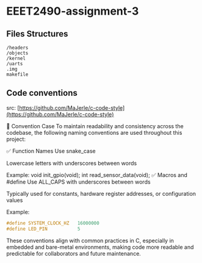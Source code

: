 # EEET2490-assignment-3

## Files Structures

```
/headers
/objects
/kernel
/uarts
.img
makefile
```

## Code conventions

src: [https://github.com/MaJerle/c-code-style](https://github.com/MaJerle/c-code-style)

🧠 Convention Case
To maintain readability and consistency across the codebase, the following naming conventions are used throughout this project:

✅ Function Names
Use snake_case

Lowercase letters with underscores between words

Example:
void init_gpio(void);
int read_sensor_data(void);
✅ Macros and #define
Use ALL_CAPS with underscores between words

Typically used for constants, hardware register addresses, or configuration values

Example:

```c
#define SYSTEM_CLOCK_HZ   16000000
#define LED_PIN           5
```

These conventions align with common practices in C, especially in embedded and bare-metal environments, making code more readable and predictable for collaborators and future maintenance.
